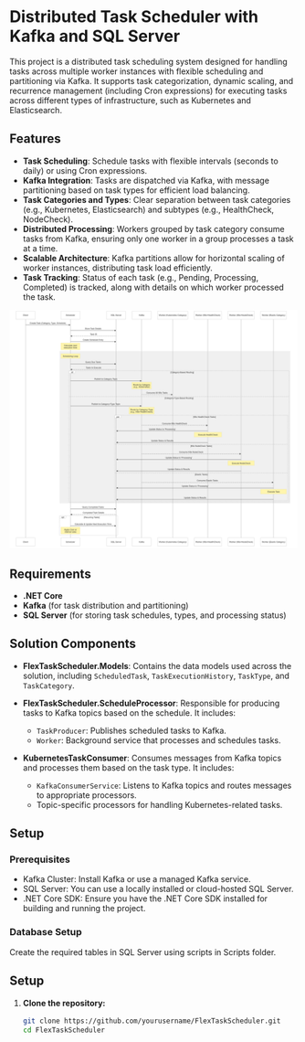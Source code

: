 # Distributed Task Scheduler with Kafka and SQL Server

This project is a distributed task scheduling system designed for handling tasks across multiple worker instances with flexible scheduling and partitioning via Kafka. It supports task categorization, dynamic scaling, and recurrence management (including Cron expressions) for executing tasks across different types of infrastructure, such as Kubernetes and Elasticsearch.

## Features
- **Task Scheduling**: Schedule tasks with flexible intervals (seconds to daily) or using Cron expressions.
- **Kafka Integration**: Tasks are dispatched via Kafka, with message partitioning based on task types for efficient load balancing.
- **Task Categories and Types**: Clear separation between task categories (e.g., Kubernetes, Elasticsearch) and subtypes (e.g., HealthCheck, NodeCheck).
- **Distributed Processing**: Workers grouped by task category consume tasks from Kafka, ensuring only one worker in a group processes a task at a time.
- **Scalable Architecture**: Kafka partitions allow for horizontal scaling of worker instances, distributing task load efficiently.
- **Task Tracking**: Status of each task (e.g., Pending, Processing, Completed) is tracked, along with details on which worker processed the task.


![Sequence Diagram](https://github.com/manjit28/flex-task-scheduler/blob/main/task-scheduler-seq.png?raw=true)

## Requirements
- **.NET Core**
- **Kafka** (for task distribution and partitioning)
- **SQL Server** (for storing task schedules, types, and processing status)

## Solution Components

- **FlexTaskScheduler.Models**: Contains the data models used across the solution, including `ScheduledTask`, `TaskExecutionHistory`, `TaskType`, and `TaskCategory`.

- **FlexTaskScheduler.ScheduleProcessor**: Responsible for producing tasks to Kafka topics based on the schedule. It includes:
  - `TaskProducer`: Publishes scheduled tasks to Kafka.
  - `Worker`: Background service that processes and schedules tasks.

- **KubernetesTaskConsumer**: Consumes messages from Kafka topics and processes them based on the task type. It includes:
  - `KafkaConsumerService`: Listens to Kafka topics and routes messages to appropriate processors.
  - Topic-specific processors for handling Kubernetes-related tasks.


## Setup
### Prerequisites
- Kafka Cluster: Install Kafka or use a managed Kafka service.
- SQL Server: You can use a locally installed or cloud-hosted SQL Server.
- .NET Core SDK: Ensure you have the .NET Core SDK installed for building and running the project.

### Database Setup
Create the required tables in SQL Server using scripts in Scripts folder.

## Setup

1. **Clone the repository:**

   ```bash
   git clone https://github.com/yourusername/FlexTaskScheduler.git
   cd FlexTaskScheduler
